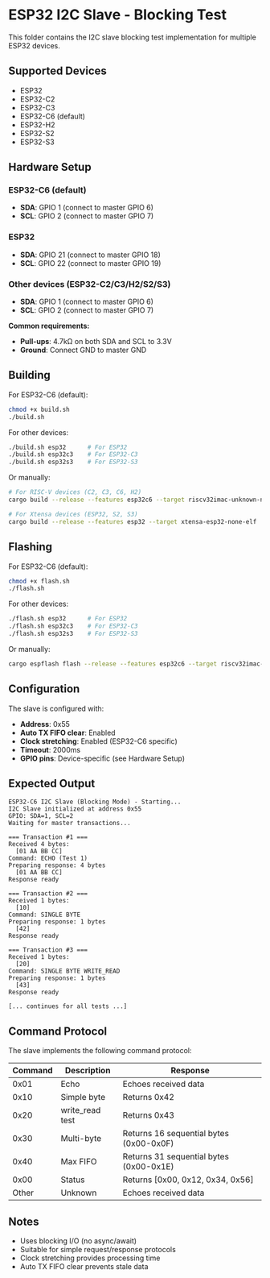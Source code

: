 # ESP32 I2C Slave - Blocking Test

This folder contains the I2C slave blocking test implementation for multiple ESP32 devices.

## Supported Devices

- ESP32
- ESP32-C2
- ESP32-C3
- ESP32-C6 (default)
- ESP32-H2
- ESP32-S2
- ESP32-S3

## Hardware Setup

### ESP32-C6 (default)
- **SDA**: GPIO 1 (connect to master GPIO 6)
- **SCL**: GPIO 2 (connect to master GPIO 7)

### ESP32
- **SDA**: GPIO 21 (connect to master GPIO 18)
- **SCL**: GPIO 22 (connect to master GPIO 19)

### Other devices (ESP32-C2/C3/H2/S2/S3)
- **SDA**: GPIO 1 (connect to master GPIO 6)
- **SCL**: GPIO 2 (connect to master GPIO 7)

**Common requirements:**
- **Pull-ups**: 4.7kΩ on both SDA and SCL to 3.3V
- **Ground**: Connect GND to master GND

## Building

For ESP32-C6 (default):
```bash
chmod +x build.sh
./build.sh
```

For other devices:
```bash
./build.sh esp32      # For ESP32
./build.sh esp32c3    # For ESP32-C3
./build.sh esp32s3    # For ESP32-S3
```

Or manually:
```bash
# For RISC-V devices (C2, C3, C6, H2)
cargo build --release --features esp32c6 --target riscv32imac-unknown-none-elf

# For Xtensa devices (ESP32, S2, S3)
cargo build --release --features esp32 --target xtensa-esp32-none-elf
```

## Flashing

For ESP32-C6 (default):
```bash
chmod +x flash.sh
./flash.sh
```

For other devices:
```bash
./flash.sh esp32      # For ESP32
./flash.sh esp32c3    # For ESP32-C3
./flash.sh esp32s3    # For ESP32-S3
```

Or manually:
```bash
cargo espflash flash --release --features esp32c6 --target riscv32imac-unknown-none-elf --monitor
```

## Configuration

The slave is configured with:
- **Address**: 0x55
- **Auto TX FIFO clear**: Enabled
- **Clock stretching**: Enabled (ESP32-C6 specific)
- **Timeout**: 2000ms
- **GPIO pins**: Device-specific (see Hardware Setup)

## Expected Output

```
ESP32-C6 I2C Slave (Blocking Mode) - Starting...
I2C Slave initialized at address 0x55
GPIO: SDA=1, SCL=2
Waiting for master transactions...

=== Transaction #1 ===
Received 4 bytes:
  [01 AA BB CC]
Command: ECHO (Test 1)
Preparing response: 4 bytes
  [01 AA BB CC]
Response ready

=== Transaction #2 ===
Received 1 bytes:
  [10]
Command: SINGLE BYTE
Preparing response: 1 bytes
  [42]
Response ready

=== Transaction #3 ===
Received 1 bytes:
  [20]
Command: SINGLE BYTE WRITE_READ
Preparing response: 1 bytes
  [43]
Response ready

[... continues for all tests ...]
```

## Command Protocol

The slave implements the following command protocol:

| Command | Description | Response |
|---------|-------------|----------|
| 0x01 | Echo | Echoes received data |
| 0x10 | Simple byte | Returns 0x42 |
| 0x20 | write_read test | Returns 0x43 |
| 0x30 | Multi-byte | Returns 16 sequential bytes (0x00-0x0F) |
| 0x40 | Max FIFO | Returns 31 sequential bytes (0x00-0x1E) |
| 0x00 | Status | Returns [0x00, 0x12, 0x34, 0x56] |
| Other | Unknown | Echoes received data |

## Notes

- Uses blocking I/O (no async/await)
- Suitable for simple request/response protocols
- Clock stretching provides processing time
- Auto TX FIFO clear prevents stale data
